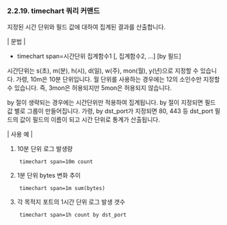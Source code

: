 ### 2.2.19. timechart 쿼리 커맨드

지정된 시간 단위와 필드 값에 대하여 집계된 결과를 산출합니다.

\| 문법 \|

* timechart span=시간단위 집계함수1 [, 집계함수2, ...] [by 필드]

시간단위는 s(초), m(분), h(시), d(일), w(주), mon(월), y(년)으로 지정할 수 있습니다. 가령, 10m은 10분 단위입니다. 월 단위를 사용하는 경우에는 12의 소인수만 지정할 수 있습니다. 즉, 3mon은 허용되지만 5mon은 허용되지 않습니다.

by 절이 생략되는 경우에는 시간단위만 적용하여 집계됩니다. by 절이 지정되면 필드 값 별로 그룹이 만들어집니다. 가령, by dst_port가 지정되면 80, 443 등 dst_port 필드의 값이 필드의 이름이 되고 시간 단위로 통계가 산출됩니다.

\| 사용 예 \|

1) 10분 단위 로그 발생량

~~~
	timechart span=10m count
~~~

2) 1분 단위 bytes 변화 추이

~~~
	timechart span=1m sum(bytes)
~~~

3) 각 목적지 포트의 1시간 단위 로그 발생 갯수

~~~
	timechart span=1h count by dst_port
~~~


